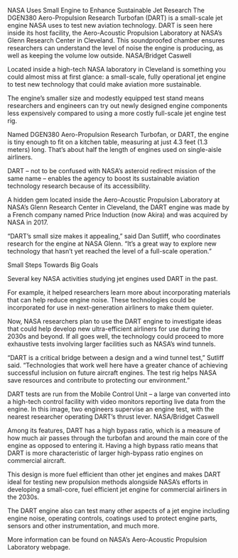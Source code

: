 NASA Uses Small Engine to Enhance Sustainable Jet Research 
 The DGEN380 Aero-Propulsion Research Turbofan (DART) is a small-scale jet engine NASA uses to test new aviation technology. DART is seen here inside its host facility, the Aero-Acoustic Propulsion Laboratory at NASA’s Glenn Research Center in Cleveland. This soundproofed chamber ensures researchers can understand the level of noise the engine is producing, as well as keeping the volume low outside. NASA/Bridget Caswell

Located inside a high-tech NASA laboratory in Cleveland is something you could almost miss at first glance: a small-scale, fully operational jet engine to test new technology that could make aviation more sustainable.

The engine’s smaller size and modestly equipped test stand means researchers and engineers can try out newly designed engine components less expensively compared to using a more costly full-scale jet engine test rig.

Named DGEN380 Aero-Propulsion Research Turbofan, or DART, the engine is tiny enough to fit on a kitchen table, measuring at just 4.3 feet (1.3 meters) long. That’s about half the length of engines used on single-aisle airliners.

DART – not to be confused with NASA’s asteroid redirect mission of the same name – enables the agency to boost its sustainable aviation technology research because of its accessibility.

A hidden gem located inside the Aero-Acoustic Propulsion Laboratory at NASA’s Glenn Research Center in Cleveland, the DART engine was made by a French company named Price Induction (now Akira) and was acquired by NASA in 2017.

“DART’s small size makes it appealing,” said Dan Sutliff, who coordinates research for the engine at NASA Glenn. “It’s a great way to explore new technology that hasn’t yet reached the level of a full-scale operation.”

Small Steps Towards Big Goals

Several key NASA activities studying jet engines used DART in the past.

For example, it helped researchers learn more about incorporating materials that can help reduce engine noise. These technologies could be incorporated for use in next-generation airliners to make them quieter.

Now, NASA researchers plan to use the DART engine to investigate ideas that could help develop new ultra-efficient airliners for use during the 2030s and beyond. If all goes well, the technology could proceed to more exhaustive tests involving larger facilities such as NASA’s wind tunnels.

“DART is a critical bridge between a design and a wind tunnel test,” Sutliff said. “Technologies that work well here have a greater chance of achieving successful inclusion on future aircraft engines. The test rig helps NASA save resources and contribute to protecting our environment.”

DART tests are run from the Mobile Control Unit – a large van converted into a high-tech control facility with video monitors reporting live data from the engine. In this image, two engineers supervise an engine test, with the nearest researcher operating DART’s thrust lever. NASA/Bridget Caswell

Among its features, DART has a high bypass ratio, which is a measure of how much air passes through the turbofan and around the main core of the engine as opposed to entering it. Having a high bypass ratio means that DART is more characteristic of larger high-bypass ratio engines on commercial aircraft.

This design is more fuel efficient than other jet engines and makes DART ideal for testing new propulsion methods alongside NASA’s efforts in developing a small-core, fuel efficient jet engine for commercial airliners in the 2030s.

The DART engine also can test many other aspects of a jet engine including engine noise, operating controls, coatings used to protect engine parts, sensors and other instrumentation, and much more.

More information can be found on NASA’s Aero-Acoustic Propulsion Laboratory webpage.